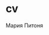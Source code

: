 # cv
<html>
<head>
<title><h1>Резюме</h1></title>
</head>
<body>
<p>Мария Питоня</p>
</body>
</html>
